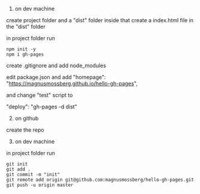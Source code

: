 
1) on dev machine

create project folder and a "dist" folder inside that
create a index.html file in the "dist" folder

in project folder run
```
npm init -y
npm i gh-pages
```

create .gitignore
and add node_modules

edit package.json and add
"homepage": "https://magnusmossberg.github.io/hello-gh-pages",

and change "test" script to

"deploy": "gh-pages -d dist"


2) on github

create the repo


3) on dev machine

in project folder run
```
git init
git add .
git commit -m "init"
git remote add origin git@github.com:magnusmossberg/hello-gh-pages.git
git push -u origin master
```
